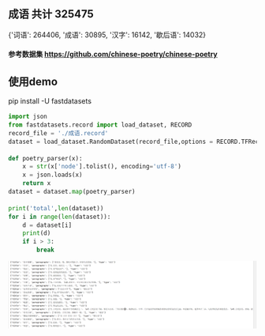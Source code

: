 
## 成语 共计 325475
   {'词语': 264406, '成语': 30895, '汉字': 16142, '歇后语': 14032}
#### 参考数据集 https://github.com/chinese-poetry/chinese-poetry

## 使用demo
pip install -U fastdatasets
```python
import json
from fastdatasets.record import load_dataset, RECORD
record_file = './成语.record'
dataset = load_dataset.RandomDataset(record_file,options = RECORD.TFRecordOptions(compression_type='GZIP')).parse_from_numpy_writer()

def poetry_parser(x):
    x = str(x['node'].tolist(), encoding='utf-8')
    x = json.loads(x)
    return x
dataset = dataset.map(poetry_parser)

print('total',len(dataset))
for i in range(len(dataset)):
    d = dataset[i]
    print(d)
    if i > 3:
        break
```

![Image text](1.png)